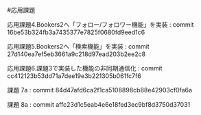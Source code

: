 
#応用課題

応用課題4.Bookers2へ「フォロー/フォロワー機能」を実装 : commit 16be53b324fb3a7435377e7825f0680fd9eed1c6

応用課題5.Bookers2へ「検索機能」を実装 : commit 27d140ea7ef5eb3661a9c218d97ead203b2ee2c8

応用課題6.課題3で実装した機能の非同期通信化 : commit cc412123b53dd71a7dee19e3b221305b061fc7f6

課題 7a : commit 84d47afd6ca2f1ca5108898cb88e42903cf0fa6a

課題 8a : commit affc23d1c5eab4e6e18fed3ec9bf8d3750d37031